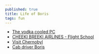 ```yaml
---
published: true
title: Life of Boris
tags: fun
---
```

- [The vodka cooled PC](https://www.youtube.com/watch?v=IYTJfLyo_vE)
- [CHEEKI BREEKI AIRLINES - Flight School](https://www.youtube.com/watch?v=aVzHouDAWz0)
- [Visit Chernobyl](https://www.youtube.com/watch?v=td2Qim0pBwc)
- [Cab driver Boris](https://www.youtube.com/watch?v=OK9Dx9c76Qs)
